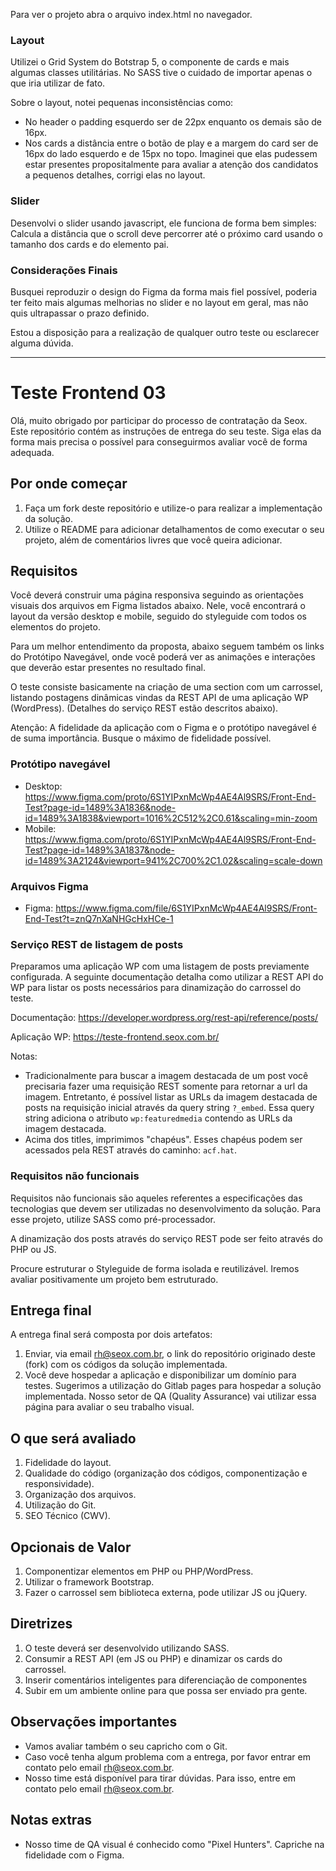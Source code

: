 Para ver o projeto abra o arquivo index.html no navegador.

### Layout

Utilizei o Grid System do Botstrap 5, o componente de cards e mais algumas classes utilitárias.
No SASS tive o cuidado de importar apenas o que iria utilizar de fato.

Sobre o layout, notei pequenas inconsistências como:

-   No header o padding esquerdo ser de 22px enquanto os demais são de 16px.
-   Nos cards a distância entre o botão de play e a margem do card ser de 16px do lado esquerdo e de 15px no topo.
    Imaginei que elas pudessem estar presentes propositalmente para avaliar a atenção dos candidatos a pequenos detalhes, corrigi elas no layout.

### Slider

Desenvolvi o slider usando javascript, ele funciona de forma bem simples: Calcula a distância que o scroll deve percorrer até o próximo card usando o tamanho dos cards e do elemento pai.

### Considerações Finais

Busquei reproduzir o design do Figma da forma mais fiel possível, poderia ter feito mais algumas melhorias no slider e no layout em geral, mas não quis ultrapassar o prazo definido.

Estou a disposição para a realização de qualquer outro teste ou esclarecer alguma dúvida.

<hr>

# Teste Frontend 03

Olá, muito obrigado por participar do processo de contratação da Seox. Este repositório contém as instruções de entrega do seu teste. Siga elas da forma mais precisa o possível para conseguirmos avaliar você de forma adequada.

## Por onde começar

1. Faça um fork deste repositório e utilize-o para realizar a implementação da solução.
2. Utilize o README para adicionar detalhamentos de como executar o seu projeto, além de comentários livres que você queira adicionar.

## Requisitos

Você deverá construir uma página responsiva seguindo as orientações visuais dos arquivos em Figma listados abaixo. Nele, você encontrará o layout da versão desktop e mobile, seguido do styleguide com todos os elementos do projeto.

Para um melhor entendimento da proposta, abaixo seguem também os links do Protótipo Navegável, onde você poderá ver as animações e interações que deverão estar presentes no resultado final.

O teste consiste basicamente na criação de uma section com um carrossel, listando postagens dinâmicas vindas da REST API de uma aplicação WP (WordPress). (Detalhes do serviço REST estão descritos abaixo).

Atenção: A fidelidade da aplicação com o Figma e o protótipo navegável é de suma importância. Busque o máximo de fidelidade possível.

### Protótipo navegável

-   Desktop: https://www.figma.com/proto/6S1YIPxnMcWp4AE4Al9SRS/Front-End-Test?page-id=1489%3A1836&node-id=1489%3A1838&viewport=1016%2C512%2C0.61&scaling=min-zoom
-   Mobile: https://www.figma.com/proto/6S1YIPxnMcWp4AE4Al9SRS/Front-End-Test?page-id=1489%3A1837&node-id=1489%3A2124&viewport=941%2C700%2C1.02&scaling=scale-down

### Arquivos Figma

-   Figma: https://www.figma.com/file/6S1YIPxnMcWp4AE4Al9SRS/Front-End-Test?t=znQ7nXaNHGcHxHCe-1

### Serviço REST de listagem de posts

Preparamos uma aplicação WP com uma listagem de posts previamente configurada. A seguinte documentação detalha como utilizar a REST API do WP para listar os posts necessários para dinamização do carrossel do teste.

Documentação: https://developer.wordpress.org/rest-api/reference/posts/

Aplicação WP: https://teste-frontend.seox.com.br/

Notas:

-   Tradicionalmente para buscar a imagem destacada de um post você precisaria fazer uma requisição REST somente para retornar a url da imagem. Entretanto, é possível listar as URLs da imagem destacada de posts na requisição inicial através da query string `?_embed`. Essa query string adiciona o atributo `wp:featuredmedia` contendo as URLs da imagem destacada.
-   Acima dos titles, imprimimos "chapéus". Esses chapéus podem ser acessados pela REST através do caminho: `acf.hat`.

### Requisitos não funcionais

Requisitos não funcionais são aqueles referentes a especificações das tecnologias que devem ser utilizadas no desenvolvimento da solução. Para esse projeto, utilize SASS como pré-processador.

A dinamização dos posts através do serviço REST pode ser feito através do PHP ou JS.

Procure estruturar o Styleguide de forma isolada e reutilizável. Iremos avaliar positivamente um projeto bem estruturado.

## Entrega final

A entrega final será composta por dois artefatos:

1. Enviar, via email rh@seox.com.br, o link do repositório originado deste (fork) com os códigos da solução implementada.
2. Você deve hospedar a aplicação e disponibilizar um domínio para testes. Sugerimos a utilização do Gitlab pages para hospedar a solução implementada. Nosso setor de QA (Quality Assurance) vai utilizar essa página para avaliar o seu trabalho visual.

## O que será avaliado

1. Fidelidade do layout.
2. Qualidade do código (organização dos códigos, componentização e responsividade).
3. Organização dos arquivos.
4. Utilização do Git.
5. SEO Técnico (CWV).

## Opcionais de Valor

1. Componentizar elementos em PHP ou PHP/WordPress.
2. Utilizar o framework Bootstrap.
3. Fazer o carrossel sem biblioteca externa, pode utilizar JS ou jQuery.

## Diretrizes

1. O teste deverá ser desenvolvido utilizando SASS.
2. Consumir a REST API (em JS ou PHP) e dinamizar os cards do carrossel.
3. Inserir comentários inteligentes para diferenciação de componentes
4. Subir em um ambiente online para que possa ser enviado pra gente.

## Observações importantes

-   Vamos avaliar também o seu capricho com o Git.
-   Caso você tenha algum problema com a entrega, por favor entrar em contato pelo email rh@seox.com.br.
-   Nosso time está disponível para tirar dúvidas. Para isso, entre em contato pelo email rh@seox.com.br.

## Notas extras

-   Nosso time de QA visual é conhecido como "Pixel Hunters". Capriche na fidelidade com o Figma.
